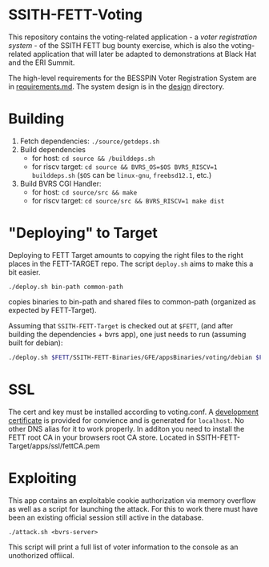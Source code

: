 SSITH-FETT-Voting
===

This repository contains the voting-related application - a _voter
registration system_ - of the SSITH FETT bug bounty exercise, which is
also the voting-related application that will later be adapted to
demonstrations at Black Hat and the ERI Summit.

The high-level requirements for the BESSPIN Voter Registration System are
in [requirements.md](requirements.md). The system design is in
the [design](design) directory.

Building
===

1. Fetch dependencies: `./source/getdeps.sh`
2. Build dependencies 
    -  for host: `cd source && /builddeps.sh` 
    -  for riscv target: `cd source && BVRS_OS=$OS BVRS_RISCV=1 builddeps.sh`
       (`$OS` can be `linux-gnu`, `freebsd12.1`, etc.)
3. Build BVRS CGI Handler: 
    - for host: `cd source/src && make`
    - for riscv target: `cd source/src && BVRS_RISCV=1 make dist`

"Deploying" to Target
===

Deploying to FETT Target amounts to copying the right files to the right places
in the FETT-TARGET repo. The script `deploy.sh` aims to make this a bit easier.

```
./deploy.sh bin-path common-path
```
copies binaries to bin-path and shared files to common-path (organized as expected by FETT-Target).

Assuming that `SSITH-FETT-Target` is checked out at `$FETT`, (and after building
the dependencies + bvrs app), one just needs to run (assuming built for debian):

``` sh
./deploy.sh $FETT/SSITH-FETT-Binaries/GFE/appsBinaries/voting/debian $FETT/build/voting/common
```

SSL
===
The cert and key must be installed according to voting.conf. 
A [development certificate](source/conf/ssl) is provided for convience and
is generated for `localhost`. No other DNS alias for it to work 
properly.  In additon you need to install the FETT root CA in your 
browsers root CA store. Located in SSITH-FETT-Target/apps/ssl/fettCA.pem

Exploiting
===
This app contains an exploitable cookie authorization via memory overflow
as well as a script for launching the attack.  For this to work there must 
have been an existing official session still active in the database.

```
./attack.sh <bvrs-server>
```
This script will print a full list of voter information to the console as
an unothorized offiical.
